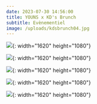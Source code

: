 ```yaml
---
date: 2023-07-30 14:56:00
title: YOUNS x KD's Brunch
subtitle: Evènementiel
image: /uploads/kdsbrunch04.jpg
---
```

![](/uploads/kdsbrunch00-1.jpg){: width="1620" height="1080"}

![](/uploads/kdsbrunch01.jpg){: width="1620" height="1080"}

![](/uploads/kdsbrunch03.jpg){: width="1620" height="1080"}

![](/uploads/kdsbrunch04.jpg){: width="1620" height="1080"}

![](/uploads/kdsbrunch05.jpg){: width="1620" height="1080"}